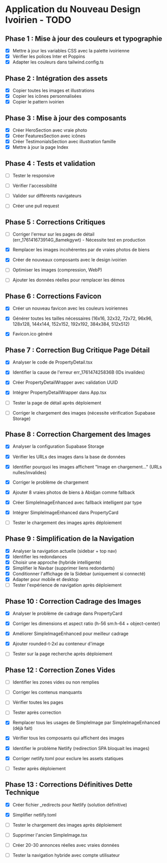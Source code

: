 # Application du Nouveau Design Ivoirien - TODO

## Phase 1 : Mise à jour des couleurs et typographie
- [x] Mettre à jour les variables CSS avec la palette ivoirienne
- [x] Vérifier les polices Inter et Poppins
- [x] Adapter les couleurs dans tailwind.config.ts

## Phase 2 : Intégration des assets
- [x] Copier toutes les images et illustrations
- [x] Copier les icônes personnalisées
- [x] Copier le pattern ivoirien

## Phase 3 : Mise à jour des composants
- [x] Créer HeroSection avec vraie photo
- [x] Créer FeaturesSection avec icônes
- [x] Créer TestimonialsSection avec illustration famille
- [x] Mettre à jour la page Index

## Phase 4 : Tests et validation
- [ ] Tester le responsive
- [ ] Vérifier l'accessibilité
- [ ] Valider sur différents navigateurs
- [ ] Créer une pull request



## Phase 5 : Corrections Critiques
- [ ] Corriger l'erreur sur les pages de détail (err_176141673914G_8amekgywt) - Nécessite test en production
- [x] Remplacer les images incohérentes par de vraies photos de biens
- [x] Créer de nouveaux composants avec le design ivoirien
- [ ] Optimiser les images (compression, WebP)
- [ ] Ajouter les données réelles pour remplacer les démos



## Phase 6 : Corrections Favicon
- [x] Créer un nouveau favicon avec les couleurs ivoiriennes
- [x] Générer toutes les tailles nécessaires (16x16, 32x32, 72x72, 96x96, 128x128, 144x144, 152x152, 192x192, 384x384, 512x512)
- [x] Favicon.ico généré



## Phase 7 : Correction Bug Critique Page Détail
- [x] Analyser le code de PropertyDetail.tsx
- [x] Identifier la cause de l'erreur err_176147425836B (IDs invalides)
- [x] Créer PropertyDetailWrapper avec validation UUID
- [x] Intégrer PropertyDetailWrapper dans App.tsx
- [ ] Tester la page de détail après déploiement
- [ ] Corriger le chargement des images (nécessite vérification Supabase Storage)



## Phase 8 : Correction Chargement des Images
- [x] Analyser la configuration Supabase Storage
- [x] Vérifier les URLs des images dans la base de données
- [x] Identifier pourquoi les images affichent "Image en chargement..." (URLs nulles/invalides)
- [x] Corriger le problème de chargement
- [x] Ajouter 8 vraies photos de biens à Abidjan comme fallback
- [x] Créer SimpleImageEnhanced avec fallback intelligent par type
- [x] Intégrer SimpleImageEnhanced dans PropertyCard
- [ ] Tester le chargement des images après déploiement



## Phase 9 : Simplification de la Navigation
- [x] Analyser la navigation actuelle (sidebar + top nav)
- [x] Identifier les redondances
- [x] Choisir une approche (hybride intelligente)
- [x] Simplifier le Navbar (supprimer liens redondants)
- [x] Conditionner l'affichage de la Sidebar (uniquement si connecté)
- [x] Adapter pour mobile et desktop
- [ ] Tester l'expérience de navigation après déploiement

## Phase 10 : Correction Cadrage des Images
- [x] Analyser le problème de cadrage dans PropertyCard
- [x] Corriger les dimensions et aspect ratio (h-56 sm:h-64 + object-center)
- [x] Améliorer SimpleImageEnhanced pour meilleur cadrage
- [x] Ajouter rounded-t-2xl au conteneur d'image
- [ ] Tester sur la page recherche après déploiement



## Phase 12 : Correction Zones Vides
- [ ] Identifier les zones vides ou non remplies
- [ ] Corriger les contenus manquants
- [ ] Vérifier toutes les pages
- [ ] Tester après correction



- [x] Remplacer tous les usages de SimpleImage par SimpleImageEnhanced (déjà fait)
- [x] Vérifier tous les composants qui affichent des images
- [x] Identifier le problème Netlify (redirection SPA bloquait les images)
- [x] Corriger netlify.toml pour exclure les assets statiques
- [ ] Tester après déploiement



## Phase 13 : Corrections Définitives Dette Technique
- [x] Créer fichier _redirects pour Netlify (solution définitive)
- [x] Simplifier netlify.toml
- [ ] Tester le chargement des images après déploiement
- [ ] Supprimer l'ancien SimpleImage.tsx
- [ ] Créer 20-30 annonces réelles avec vraies données
- [ ] Tester la navigation hybride avec compte utilisateur

